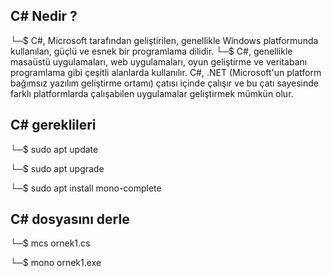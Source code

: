 ## C# Nedir ? 
└─$ C#, Microsoft tarafından geliştirilen, genellikle Windows platformunda kullanılan, güçlü ve esnek bir programlama dilidir. 
└─$ C#, genellikle masaüstü uygulamaları, web uygulamaları, oyun geliştirme ve veritabanı programlama gibi çeşitli alanlarda kullanılır. C#, .NET (Microsoft'un platform bağımsız yazılım geliştirme ortamı) çatısı içinde çalışır ve bu çatı sayesinde 
    farklı platformlarda çalışabilen uygulamalar geliştirmek mümkün olur.

## C# gereklileri
└─$ sudo apt update

└─$ sudo apt upgrade

└─$ sudo apt install mono-complete

## C# dosyasını derle

└─$ mcs ornek1.cs 

└─$ mono ornek1.exe
